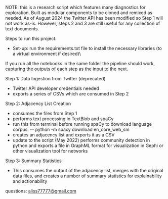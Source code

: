 NOTE: this is a research script which features many diagnostics for exploration. Built as modular components to be cloned and remixed as needed. As of August 2024 the Twitter API has been modified so Step 1 will not work as-is. However, steps 2 and 3 are still useful for any collection of text documents.

Steps to run this project:

- Set-up: run the requirements.txt file to install the necessary libraries (to a virtual environment if desired)\


If you run all the notebooks in the same folder the pipeline should work, capturing the outputs of each step as the input to the next.

Step 1: Data Ingestion from Twitter (deprecated)
- Twitter API developer credentials needed
- exports a series of CSVs which are consumed in Step 2

Step 2: Adjacency List Creation
- consumes the files from Step 1
- performs text processing in TextBlob and spaCy
- run this from terminal before running spaCy to download language corpus: 
 -- python -m spacy download en_core_web_sm
- creates an adjacency list and exports it as a CSV
- update to the script (May 2022) performs community detection in python and exports a file in GraphML format for visualization in Gephi or other visualization tool for networks

Step 3: Summary Statistics
- This consumes the output of the adjacency list, merges with the original data files, and creates a number of summary statistics for explainability and actionability

questions: aliss77777@gmail.com

